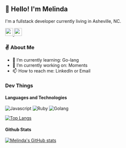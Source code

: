 ## 👋 Hello! I'm Melinda

I'm a fullstack developer currently living in Asheville, NC.

<!-- Connect Badges -->
<p>
  <a href="https://www.linkedin.com/in/melinda-h-l-lim/">
    <img src="https://img.shields.io/badge/linkedin-%230077B5.svg?&style=for-the-badge&logo=linkedin&logoColor=white" height=25>
  </a>
  <a href=#>
    <img src="https://img.shields.io/badge/DEV.TO-%230A0A0A.svg?&style=for-the-badge&logo=dev-dot-to&logoColor=white" height=25>
  </a>
</p>

### ✌️ About Me

- 🌱 I’m currently learning: Go-lang
- 📖 I’m currently working on: Moments
- 📫 How to reach me: LinkedIn or Email

### Dev Things

#### Languages and Technologies

<p>
  <img alt="Javascript" src="https://img.shields.io/badge/Javascript%20-%23323330.svg?&style=for-the-badge&logo=javascript&logoColor=%23F7DF1E" />
  <img alt="Ruby" src="https://img.shields.io/badge/-Ruby-cc342d?style=for-the-badge&logo=ruby&logoColor=white" />
  <img alt="Golang" src="https://img.shields.io/badge/Go-%2300ADD8.svg?&style=for-the-badge&logo=go&logoColor=white" />
</p>

[![Top Langs](https://github-readme-stats.vercel.app/api/top-langs/?username=melinda-hl-lim&layout=compact)](https://github.com/anuraghazra/github-readme-stats)

#### Github Stats

[![Melinda's GitHub stats](https://github-readme-stats.vercel.app/api?username=melinda-hl-lim&count_private=true&show_icons=true)](https://github.com/anuraghazra/github-readme-stats)
